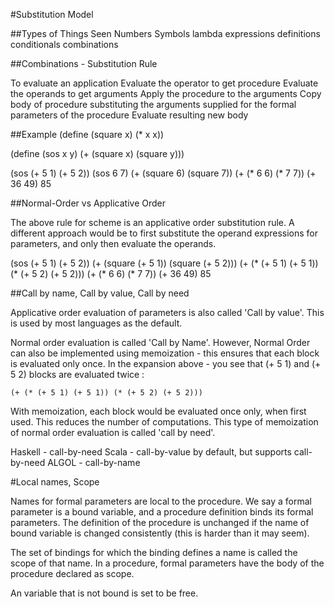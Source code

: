 #Substitution Model

##Types of Things Seen
Numbers
Symbols
lambda expressions
definitions
conditionals
combinations

##Combinations - Substitution Rule 

To evaluate an application
    Evaluate the operator to get procedure
    Evaluate the operands to get arguments
    Apply the procedure to the arguments
        Copy body of procedure
            substituting the arguments supplied
            for the formal parameters of the procedure
        Evaluate resulting new body

##Example
(define (square x) (* x x))

(define (sos x y)
  (+ (square x) (square y)))

(sos (+ 5 1) (+ 5 2))
(sos 6 7)
(+ (square 6) (square 7))
(+ (* 6 6) (* 7 7))
(+ 36 49)
85


##Normal-Order vs Applicative Order 

The above rule for scheme is an applicative order substitution rule. A different approach would be to first substitute the operand expressions for parameters, and only then evaluate the operands.

(sos (+ 5 1) (+ 5 2))
(+ (square (+ 5 1)) (square (+ 5 2)))
(+ (* (+ 5 1) (+ 5 1)) (* (+ 5 2) (+ 5 2)))
(+ (* 6 6) (* 7 7))
(+ 36 49)
85

##Call by name, Call by value, Call by need

Applicative order evaluation of parameters is also called 'Call by value'. This is used by most languages as the default.

Normal order evaluation is called 'Call by Name'. However, Normal Order can also be implemented using memoization - this ensures that each block is evaluated only once. In the expansion above - you see that (+ 5 1) and (+ 5 2) blocks are evaluated twice :

    (+ (* (+ 5 1) (+ 5 1)) (* (+ 5 2) (+ 5 2)))

With memoization, each block would be evaluated once only, when first used. This reduces the number of computations. This type of memoization of normal order evaluation is called 'call by need'.

Haskell - call-by-need
Scala - call-by-value by default, but supports call-by-need
ALGOL - call-by-name

#Local names, Scope

Names for formal parameters are local to the procedure. 
We say a formal parameter is a bound variable, and a procedure definition binds its formal parameters. The definition of the procedure is unchanged if the name of bound variable is changed consistently (this is harder than it may seem).

The set of bindings for which the binding defines a name is called the scope of that name. In a procedure, formal parameters have the body of the procedure declared as scope.

An variable that is not bound is set to be free.



